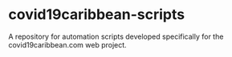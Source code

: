# covid19caribbean-scripts
A repository for automation scripts developed specifically for the covid19caribbean.com web project.
